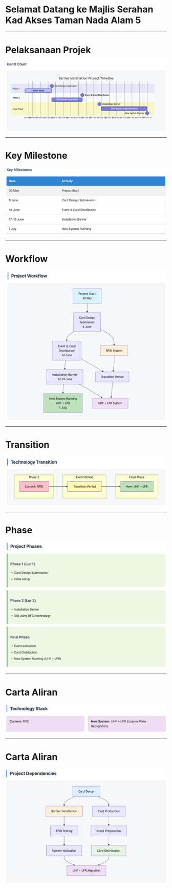<!-- SLIDE_CONFIG
title: "Typography Demo"
author: "Unknown"
theme: "dark"
-->

<!-- SLIDE: type=text, background=#002a66, titleStyle={'fontSize':'24px','fontWeight':'700','textAlign':'center','color':'#e5eeff'} -->

# Selamat Datang ke Majlis Serahan Kad Akses Taman Nada Alam 5


---

<!-- SLIDE: type=image, background=#1f2937 -->

# Pelaksanaan Projek

![Gantt Chart](/static/images/gantt.png)


---

<!-- SLIDE: type=image, background=#1f2937 -->

# Key Milestone

![Key Milestone](/static/images/milestone.png)


---

<!-- SLIDE: type=image, background=#1f2937 -->

# Workflow

![Project Workflow](/static/images/workflow.png)


---

<!-- SLIDE: type=image, background=#1f2937 -->

# Transition

![Transition](/static/images/transition.png)


---

<!-- SLIDE: type=image, background=#1f2937 -->

# Phase

![Phase](/static/images/phase.png)


---

<!-- SLIDE: type=image, background=#011146 -->

# Carta Aliran

![Tech](/static/images/tech.png)


---

<!-- SLIDE: type=image, background=#1f2937 -->

# Carta Aliran

![Dependencies](/static/images/dep.png)

